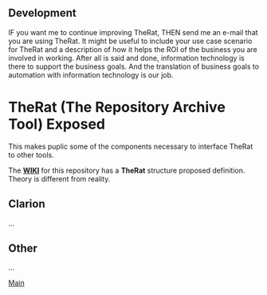 ## Development
IF you want me to continue improving TheRat, THEN send me an e-mail that you are using TheRat.
 It might be useful to include your use case scenario for TheRat and a description of how it helps the ROI of the business you are involved in working.
 After all is said and done, information technology is there to support the business goals. 
 And the translation of business goals to automation with information technology is our job.


# TheRat (The Repository Archive Tool) Exposed
This makes puplic some of the components necessary to interface TheRat to other tools. 

The [**WIKI**](https://github.com/RobertArtigas/TheRatExposed/wiki) for this repository has a **TheRat** structure proposed definition. Theory is different from reality.

## Clarion
...

## Other
...

[Main](https://github.com/RobertArtigas)
